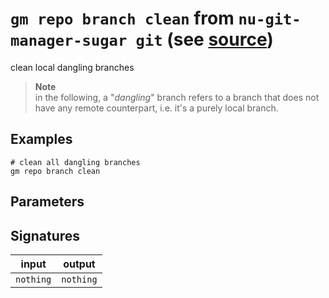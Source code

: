 # `gm repo branch clean` from `nu-git-manager-sugar git` (see [source](https://github.com/amtoine/nu-git-manager/blob/main/pkgs/nu-git-manager-sugar/nu-git-manager-sugar/git/mod.nu#L105))
clean local dangling branches

> **Note**  
> in the following, a "*dangling*" branch refers to a branch that does not have any remote
> counterpart, i.e. it's a purely local branch.

## Examples
```nushell
# clean all dangling branches
gm repo branch clean
```

## Parameters


## Signatures
| input     | output    |
| --------- | --------- |
| `nothing` | `nothing` |
